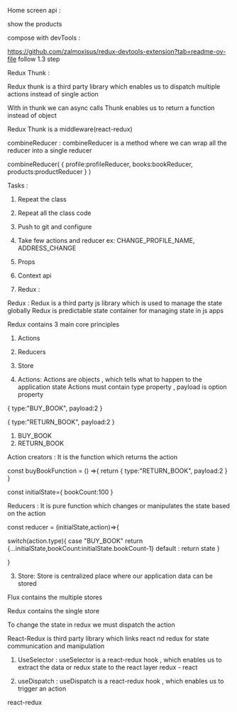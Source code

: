 Home screen api :

show the products

compose with devTools :

https://github.com/zalmoxisus/redux-devtools-extension?tab=readme-ov-file
follow 1.3 step

Redux Thunk :

Redux thunk is a third party library which enables us to dispatch multiple actions instead of single action

With in thunk we can async calls
Thunk enables us to return a function instead of object

Redux Thunk is a middleware(react-redux)

combineReducer :
combineReducer is a method where we can wrap all the reducer into a single reducer

combineReducer(
{
profile:profileReducer,
books:bookReducer,
products:productReducer
}
)

Tasks :

1. Repeat the class
2. Repeat all the class code
3. Push to git and configure
4. Take few actions and reducer ex: CHANGE_PROFILE_NAME, ADDRESS_CHANGE

5. Props
6. Context api
7. Redux :

Redux :
Redux is a third party js library which is used to manage the state globally
Redux is predictable state container for managing state in js apps

Redux contains 3 main core principles

1. Actions
2. Reducers
3. Store

4. Actions: Actions are objects , which tells what to happen to the application state
   Actions must contain type property , payload is option property

{
type:"BUY_BOOK",
payload:2
}

{
type:"RETURN_BOOK",
payload:2
}

1. BUY_BOOK
2. RETURN_BOOK

Action creators : It is the function which returns the action

const buyBookFunction = () =>{
return {
type:"RETURN_BOOK",
payload:2
}
}

const initialState={
bookCount:100
}

Reducers : It is pure function which changes or manipulates the state based on the action

const reducer = (initialState,action)=>{

switch(action.type){
case "BUY_BOOK"
return {...initialState,bookCount:initialState.bookCount-1}
default :
return state
}

}

3. Store: Store is centralized place where our application data can be stored

Flux contains the multiple stores

Redux contains the single store

To change the state in redux we must dispatch the action

React-Redux is third party library which links react nd redux for state communication and manipulation

1. UseSelector : useSelector is a react-redux hook , which enables us to extract the data
   or redux state to the react layer
   redux - react

2. useDispatch : useDispatch is a react-redux hook , which enables us to trigger an action

react-redux
